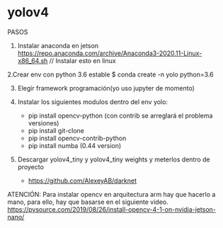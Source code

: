 # yolov4
PASOS
1. Instalar anaconda en jetson
https://repo.anaconda.com/archive/Anaconda3-2020.11-Linux-x86_64.sh  // Instalar esto en linux

2.Crear env con python 3.6 estable
	$ conda create -n yolo python=3.6

3. Elegir framework programación(yo uso jupyter de momento)

4. Instalar los siguientes modulos dentro del env yolo:
	- pip install opencv-python (con contrib se arreglará el problema versiones)
	- pip install git-clone
	- pip install opencv-contrib-python
	- pip install numba (0.44 version)

5. Descargar yolov4_tiny y yolov4_tiny weights y meterlos dentro de proyecto
	- https://github.com/AlexeyAB/darknet


ATENCIÓN:
Para instalar opencv en arquitectura arm hay que hacerlo a mano, para ello, hay que basarse en el siguiente video.
https://pysource.com/2019/08/26/install-opencv-4-1-on-nvidia-jetson-nano/
